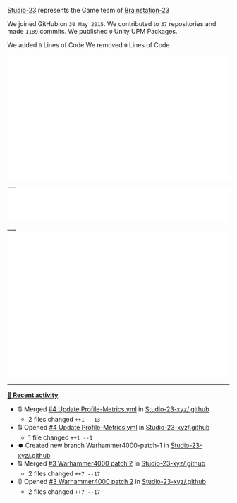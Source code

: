 [Studio-23](http://studio-23.xyz/)   represents the Game team of  [Brainstation-23](https://brainstation-23.com/) 

We joined GitHub on `30 May 2015`.
We contributed to `37` repositories and made `1189` commits.
We published  `0` Unity UPM Packages.

We added  `0` Lines of Code 
We removed  `0` Lines of Code 


<img src="https://github.com/Studio-23-xyz/.github/blob/main/.cache/base-pdf.svg">
___

<img src="https://github.com/Studio-23-xyz/.github/blob/main/.cache/languages-pdf.svg">
___

<img src="https://github.com/Studio-23-xyz/.github/blob/main/.cache/isocalendar.svg">

___

**[📰 Recent activity](https://github.com/Warhammer4000)**
* 🔃 Merged [#4 Update Profile-Metrics.yml](https://github.com/Studio-23-xyz/.github/pull/4) in [Studio-23-xyz/.github](https://github.com/Studio-23-xyz/.github)
  * 2 files changed `++1 --13`
* 🔃 Opened [#4 Update Profile-Metrics.yml](https://github.com/Studio-23-xyz/.github/pull/4) in [Studio-23-xyz/.github](https://github.com/Studio-23-xyz/.github)
  * 1 file changed `++1 --1`
* ⏺️ Created new branch Warhammer4000-patch-1 in [Studio-23-xyz/.github](https://github.com/Studio-23-xyz/.github)
* 🔃 Merged [#3 Warhammer4000 patch 2](https://github.com/Studio-23-xyz/.github/pull/3) in [Studio-23-xyz/.github](https://github.com/Studio-23-xyz/.github)
  * 2 files changed `++7 --17`
* 🔃 Opened [#3 Warhammer4000 patch 2](https://github.com/Studio-23-xyz/.github/pull/3) in [Studio-23-xyz/.github](https://github.com/Studio-23-xyz/.github)
  * 2 files changed `++7 --17`

